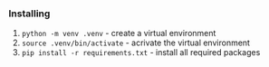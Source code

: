 
### Installing
1. `python -m venv .venv` - create a virtual environment
2. `source .venv/bin/activate` - acrivate the virtual environment
3. `pip install -r requirements.txt` - install all required packages
